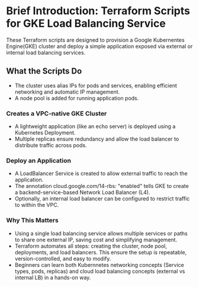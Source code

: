 # Brief Introduction: Terraform Scripts for GKE Load Balancing Service

These Terraform scripts are designed to provision a Google Kubernentes Engine(GKE) cluster and deploy a simple application exposed via external or internal load balancing services. 

## What the Scripts Do
- The cluster uses alias IPs for pods and services, enabling efficient networking and automatic IP management. 
- A node pool is added for running application pods. 

### Creates a VPC-native GKE Cluster
- A lightweight application (like an echo server) is deployed using a Kubernetes Deployment.
- Multiple replicas ensure redundancy and allow the load balancer to distribute traffic across pods.

### Deploy an Application 
- A LoadBalancer Service is created to allow external traffic to reach the application.
- The annotation cloud.google.com/14-rbs: "enabled" tells GKE to create a backend-service-based Network Load Balancer (L4).
- Optionally, an internal load balancer can be configured to restrict traffic to within the VPC.

### Why This Matters 
- Using a single load balancing service allows multiple services or paths to share one external IP, saving cost and simplifying management.
- Terraform automates all steps: creating the cluster, node pool, deployments, and load balancers. This ensure the setup is repeatable, version-controlled, and easy to modify.
- Beginners can learn both Kubernnetes networking concepts (Service types, pods, replicas) and cloud load balancing concepts (external vs internal LB) in a hands-on way. 